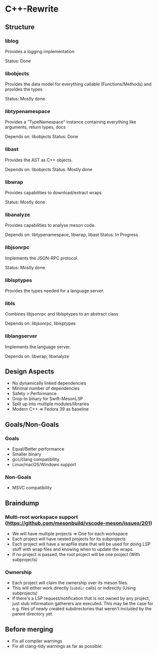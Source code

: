 # C++-Rewrite

## Structure
### liblog
Provides a logging implementation

Status: Done
### libobjects
Provides the data model for everything callable (Functions/Methods)
and provides the types

Status: Mostly done
### libtypenamespace
Provides a "TypeNamespace" instance containing everything like arguments, return types, docs

Depends on: libobjects
Status: Done
### libast
Provides the AST as C++ objects.

Depends on: libobjects
Status: Mostly done
### libwrap
Provides capabilities to download/extract wraps

Status: Mostly done
### libanalyze
Provides capabilities to analyse meson code.

Depends on: libtypenamespace, libwrap, libast
Status: In Progress
### libjsonrpc
Implements the JSON-RPC protocol.

Status: Mostly done
### liblsptypes
Provides the types needed for a language server.
### libls
Combines libjsonrpc and liblsptypes to an abstract class

Depends on: libjsonrpc, liblsptypes
### liblangserver
Implements the language server.

Depends on: libwrap, libanalyze

## Design Aspects
- No dynamically linked dependencies
- Minimal number of dependencies
- Safety > Performance
- Drop-In binary for Swift-MesonLSP
- Split up into multiple modules/libraries
- Modern C++ => Fedora 39 as baseline

## Goals/Non-Goals
### Goals
- Equal/Better performance
- Smaller binary
- gcc/clang compatibility
- Linux/macOS/Windows support
### Non-Goals
- MSVC compatibility


## Braindump
### Multi-root workspace support (https://github.com/mesonbuild/vscode-meson/issues/201)
- We will have multiple projects => One for each workspace
- Each project will have nested projects for its subprojects
- Each project will have a wrapfile state that will be used for doing LSP stuff with wrap files and knowing when to update the wraps.
- If no project is passed, the root project will be one project (With subprojects)
### Ownership
- Each project will claim the ownership over its meson files.
- This will either work directly (`subdir` calls) or indirectly (Using subprojects)
- If there's a LSP request/notification that is not owned by any project, just stub information gatherers are executed. This may be the case for e.g. files of
  newly created subdirectories that weren't included by the parent directory yet.

## Before merging
- Fix all compiler warnings
- Fix all clang-tidy warnings as far as possible.
